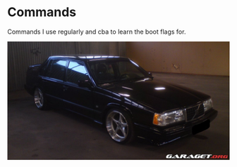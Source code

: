 # Commands
Commands I use regularly and cba to learn the boot flags for.

![Mascot](https://github.com/DucksterBoo123/Commands/blob/main/assets/car.jpg)
